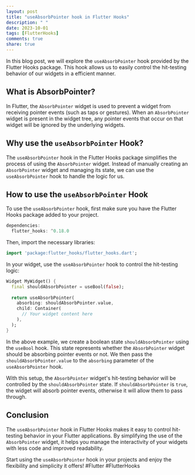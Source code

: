 ```yaml
---
layout: post
title: "useAbsorbPointer hook in Flutter Hooks"
description: " "
date: 2023-10-01
tags: [FlutterHooks]
comments: true
share: true
---
```


In this blog post, we will explore the `useAbsorbPointer` hook provided by the Flutter Hooks package. This hook allows us to easily control the hit-testing behavior of our widgets in a efficient manner.

## What is AbsorbPointer?

In Flutter, the `AbsorbPointer` widget is used to prevent a widget from receiving pointer events (such as taps or gestures). When an `AbsorbPointer` widget is present in the widget tree, any pointer events that occur on that widget will be ignored by the underlying widgets.

## Why use the `useAbsorbPointer` Hook?

The `useAbsorbPointer` hook in the Flutter Hooks package simplifies the process of using the `AbsorbPointer` widget. Instead of manually creating an `AbsorbPointer` widget and managing its state, we can use the `useAbsorbPointer` hook to handle the logic for us.

## How to use the `useAbsorbPointer` Hook

To use the `useAbsorbPointer` hook, first make sure you have the Flutter Hooks package added to your project.

```dart
dependencies:
  flutter_hooks: ^0.18.0
```

Then, import the necessary libraries:

```dart
import 'package:flutter_hooks/flutter_hooks.dart';
```

In your widget, use the `useAbsorbPointer` hook to control the hit-testing logic:

```dart
Widget MyWidget() {
  final shouldAbsorbPointer = useBool(false);
  
  return useAbsorbPointer(
    absorbing: shouldAbsorbPointer.value,
    child: Container(
      // Your widget content here
    ),
  );
}
```

In the above example, we create a boolean state `shouldAbsorbPointer` using the `useBool` hook. This state represents whether the `AbsorbPointer` widget should be absorbing pointer events or not. We then pass the `shouldAbsorbPointer.value` to the `absorbing` parameter of the `useAbsorbPointer` hook.

With this setup, the `AbsorbPointer` widget's hit-testing behavior will be controlled by the `shouldAbsorbPointer` state. If `shouldAbsorbPointer` is `true`, the widget will absorb pointer events, otherwise it will allow them to pass through.

## Conclusion

The `useAbsorbPointer` hook in Flutter Hooks makes it easy to control hit-testing behavior in your Flutter applications. By simplifying the use of the `AbsorbPointer` widget, it helps you manage the interactivity of your widgets with less code and improved readability.

Start using the `useAbsorbPointer` hook in your projects and enjoy the flexibility and simplicity it offers! #Flutter #FlutterHooks